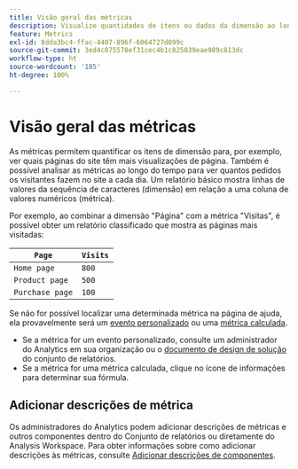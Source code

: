 ```yaml
---
title: Visão geral das métricas
description: Visualize quantidades de itens ou dados da dimensão ao longo do tempo.
feature: Metrics
exl-id: 8dda3bc4-ffac-4407-896f-6064727d099c
source-git-commit: 3ed4c075578ef31cec4b1c825039eae989c813dc
workflow-type: ht
source-wordcount: '185'
ht-degree: 100%

---
```


# Visão geral das métricas

As métricas permitem quantificar os itens de dimensão para, por exemplo, ver quais páginas do site têm mais visualizações de página. Também é possível analisar as métricas ao longo do tempo para ver quantos pedidos os visitantes fazem no site a cada dia. Um relatório básico mostra linhas de valores da sequência de caracteres (dimensão) em relação a uma coluna de valores numéricos (métrica).

Por exemplo, ao combinar a dimensão &quot;Página&quot; com a métrica &quot;Visitas&quot;, é possível obter um relatório classificado que mostra as páginas mais visitadas:

| `Page` | `Visits` |
| --- | --- |
| `Home page` | `800` |
| `Product page` | `500` |
| `Purchase page` | `100` |

Se não for possível localizar uma determinada métrica na página de ajuda, ela provavelmente será um [evento personalizado](custom-events.md) ou uma [métrica calculada](../c-calcmetrics/cm-overview.md).

* Se a métrica for um evento personalizado, consulte um administrador do Analytics em sua organização ou o [documento de design de solução ](/help/implement/prepare/solution-design.md)do conjunto de relatórios.
* Se a métrica for uma métrica calculada, clique no ícone de informações para determinar sua fórmula.

## Adicionar descrições de métrica

Os administradores do Analytics podem adicionar descrições de métricas e outros componentes dentro do Conjunto de relatórios ou diretamente do Analysis Workspace. Para obter informações sobre como adicionar descrições às métricas, consulte [Adicionar descrições de componentes](/help/analyze/analysis-workspace/components/add-component-descriptions.md).
